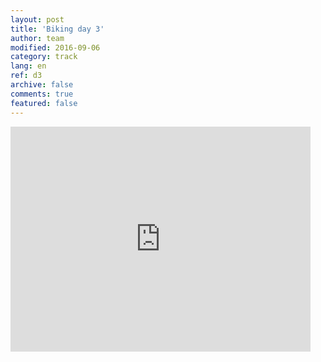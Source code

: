 ```yaml
---   
layout: post 
title: 'Biking day 3'  
author: team 
modified: 2016-09-06
category: track 
lang: en 
ref: d3
archive: false 
comments: true 
featured: false 
--- 
```


                                                                                                                                                                                                                                                                                                                                                                                     

<iframe width='480' height='360' src='http://track-kit.net/maps_s3/?v=embed&track=229817.gpx' frameborder='0' allowfullscreen></iframe>